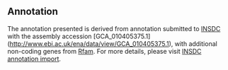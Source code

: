 
Annotation
----------

The annotation presented is derived from annotation submitted to
[INSDC](http://www.insdc.org) with the assembly accession [GCA\_010405375.1]
(http://www.ebi.ac.uk/ena/data/view/GCA_010405375.1),
with additional non-coding genes from
[Rfam](http://rfam.xfam.org/). For more details, please visit [INSDC
annotation import](http://ensemblgenomes.org/info/data/insdc_annotation).
